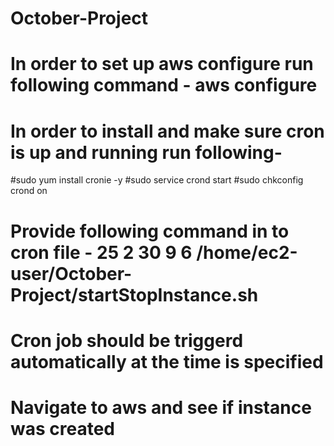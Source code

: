 # October-Project
# In order to set up aws configure run following command - aws configure
# In order to install and make sure cron is up and running run following-
#sudo yum install cronie -y
#sudo service crond start
#sudo chkconfig crond on
# Provide following command in to cron file - 25 2 30 9 6 /home/ec2-user/October-Project/startStopInstance.sh
# Cron job should be triggerd automatically at the time is specified 
# Navigate to aws and see if instance was created 
